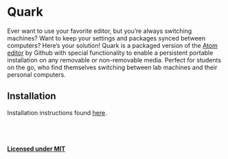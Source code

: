 # Quark
Ever want to use your favorite editor, but you’re always switching machines? Want to keep your settings and packages synced between computers? Here’s your solution! Quark is a packaged version of the [Atom editor](http://github.com/atom/atom) by Github with special functionality to enable a persistent portable installation on any removable or non-removable media. Perfect for students on the go, who find themselves switching between lab machines and their personal computers.

## Installation
Installation instructions found [here](https://github.com/andrewsdavis/Quark/wiki/Installation).

<br><br>
#### [Licensed under MIT](https://github.com/andrewsdavis/Quark/blob/master/LICENSE)
